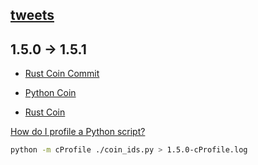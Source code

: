 ## [tweets](https://twitter.com/kimsk/status/1583846370351644674)

## 1.5.0 -> 1.5.1
- [Rust Coin Commit](https://github.com/Chia-Network/chia-blockchain/commit/5ae87189c491f930e5081b38069e3a48de6cea9c#diff-1eb8bd2312820d77ab136342804569ba4b72dbf1aa3707687ec716c64b13e2d7)

- [Python Coin](https://github.com/Chia-Network/chia-blockchain/blob/1.5.0/chia/types/blockchain_format/coin.py)
- [Rust Coin](https://github.com/Chia-Network/chia_rs/blob/main/wheel/src/coin.rs)



[How do I profile a Python script?](https://stackoverflow.com/questions/582336/how-do-i-profile-a-python-script)

```sh
python -m cProfile ./coin_ids.py > 1.5.0-cProfile.log
```

